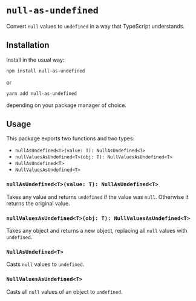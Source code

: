 # `null-as-undefined`

Convert `null` values to `undefined` in a way that TypeScript understands.

## Installation

Install in the usual way:

```sh
npm install null-as-undefined
```

or

```sh
yarn add null-as-undefined
```

depending on your package manager of choice.

## Usage

This package exports two functions and two types:

- `nullAsUndefined<T>(value: T): NullAsUndefined<T>`
- `nullValuesAsUndefined<T>(obj: T): NullValuesAsUndefined<T>`
- `NullAsUndefined<T>`
- `NullValuesAsUndefined<T>`

### `nullAsUndefined<T>(value: T): NullAsUndefined<T>`

Takes any value and returns `undefined` if the value was `null`. Otherwise it
returns the original value.

### `nullValuesAsUndefined<T>(obj: T): NullValuesAsUndefined<T>`

Takes any object and returns a new object, replacing all `null` values with
`undefined`.

### `NullAsUndefined<T>`

Casts `null` values to `undefined`.

### `NullValuesAsUndefined<T>`

Casts all `null` values of an object to `undefined`.
